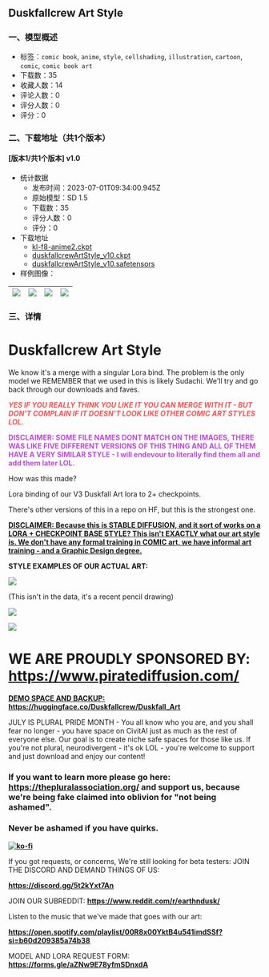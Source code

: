 ## Duskfallcrew Art Style
### 一、模型概述

- 标签：`comic book`, `anime`, `style`, `cellshading`, `illustration`, `cartoon`, `comic`, `comic book art`
- 下载数：35
- 收藏人数：14
- 评论人数：0
- 评分人数：0
- 评分：0

### 二、下载地址（共1个版本）

#### [版本1/共1个版本] v1.0

- 统计数据
  - 发布时间：2023-07-01T09:34:00.945Z
  - 原始模型：SD 1.5
  - 下载数：35
  - 评分人数：0
  - 评分：0
- 下载地址
  - [kl-f8-anime2.ckpt](https://civitai.com/api/download/models/107842?type=VAE&format=Other)
  - [duskfallcrewArtStyle_v10.ckpt](https://civitai.com/api/download/models/107842?type=Model&format=PickleTensor&size=full&fp=fp16)
  - [duskfallcrewArtStyle_v10.safetensors](https://civitai.com/api/download/models/107842)
- 样例图像：

| <img src="https://image.civitai.com/xG1nkqKTMzGDvpLrqFT7WA/e9567b7b-8fc0-4e7f-983f-ebc3d3b35e92/width=450/1356190.jpeg" /> | <img src="https://image.civitai.com/xG1nkqKTMzGDvpLrqFT7WA/0d89692c-9acf-4d12-8d1a-affeb5315fd1/width=450/1356340.jpeg" /> | <img src="https://image.civitai.com/xG1nkqKTMzGDvpLrqFT7WA/08170853-f4e3-4408-a7db-9e16686596a5/width=450/1356342.jpeg" /> | <img src="https://image.civitai.com/xG1nkqKTMzGDvpLrqFT7WA/0eeaf44f-54bb-4ec6-8733-fc651a4d159d/width=450/1356345.jpeg" /> |
| ---- | ---- | ---- | ---- |


### 三、详情
<h1 id="heading-1060">Duskfallcrew Art Style</h1><p>We know it's a merge with a singular Lora bind. The problem is the only model we REMEMBER that we used in this is likely Sudachi. We'll try and go back through our downloads and faves.</p><p><strong><em><span style="color:rgb(250, 82, 82)">YES IF YOU REALLY THINK YOU LIKE IT YOU CAN MERGE WITH IT - BUT DON'T COMPLAIN IF IT DOESN'T LOOK LIKE OTHER COMIC ART STYLES LOL.</span></em></strong></p><p><strong><span style="color:rgb(190, 75, 219)">DISCLAIMER: SOME FILE NAMES DONT MATCH ON THE IMAGES, THERE WAS LIKE FIVE DIFFERENT VERSIONS OF THIS THING AND ALL OF THEM HAVE A VERY SIMILAR STYLE - I will endevour to literally find them all and add them later LOL.</span></strong></p><p>How was this made?</p><p>Lora binding of our V3 Duskfall Art lora to 2+ checkpoints.</p><p>There's other versions of this in a repo on HF, but this is the strongest one.</p><p><strong><u>DISCLAIMER: Because this is STABLE DIFFUSION, and it sort of works on a LORA + CHECKPOINT BASE STYLE? This isn't EXACTLY what our art style is. We don't have any formal training in COMIC art, we have informal art training - and a Graphic Design degree.</u></strong></p><p><strong>STYLE EXAMPLES OF OUR ACTUAL ART:</strong></p><p><img src="https://image.civitai.com/xG1nkqKTMzGDvpLrqFT7WA/2d36a45f-2bf2-4c32-ae1f-b6b74bd1d7a2/width=525/2d36a45f-2bf2-4c32-ae1f-b6b74bd1d7a2.jpeg" /></p><p>(This isn't in the data, it's a recent pencil drawing)</p><p><img src="https://image.civitai.com/xG1nkqKTMzGDvpLrqFT7WA/0b12ddfb-fdfa-4712-bb7c-32de745cc22a/width=525/0b12ddfb-fdfa-4712-bb7c-32de745cc22a.jpeg" /></p><p><img src="https://image.civitai.com/xG1nkqKTMzGDvpLrqFT7WA/bd64ec2f-60fe-49f1-9da8-8eb234fa3b4e/width=525/bd64ec2f-60fe-49f1-9da8-8eb234fa3b4e.jpeg" /></p><h1 id="heading-27">WE ARE PROUDLY SPONSORED BY: <a target="_blank" rel="ugc" href="https://www.piratediffusion.com/"><strong><u>https://www.piratediffusion.com/</u></strong></a></h1><p></p><p><strong><u>DEMO SPACE AND BACKUP: </u></strong><a target="_blank" rel="ugc" href="https://huggingface.co/Duskfallcrew/Duskfall_Art"><strong><u>https://huggingface.co/Duskfallcrew/Duskfall_Art</u></strong></a></p><p>JULY IS PLURAL PRIDE MONTH - You all know who you are, and you shall fear no longer - you have space on CivitAI just as much as the rest of everyone else. Our goal is to create niche safe spaces for those like us. If you're not plural, neurodivergent - it's ok LOL - you're welcome to support and just download and enjoy our content!</p><h3 id="heading-32"><strong>If you want to learn more please go here: </strong><a target="_blank" rel="ugc" href="https://thepluralassociation.org/"><strong>https://thepluralassociation.org/</strong></a><strong> and support us, because we're being fake claimed into oblivion for "not being ashamed".</strong></h3><h3 id="heading-32"><strong>Never be ashamed if you have quirks.</strong></h3><p><a target="_blank" rel="ugc" href="https://ko-fi.com/Z8Z8L4EO"><strong><u><img src="https://ko-fi.com/img/githubbutton_sm.svg" alt="ko-fi" /></u></strong></a></p><p>If you got requests, or concerns, We're still looking for beta testers: JOIN THE DISCORD AND DEMAND THINGS OF US:</p><p><a target="_blank" rel="ugc" href="https://discord.gg/5t2kYxt7An"><strong><u>https://discord.gg/5t2kYxt7An</u></strong></a></p><p>JOIN OUR SUBREDDIT: <a target="_blank" rel="ugc" href="https://www.reddit.com/r/earthndusk/"><strong><u>https://www.reddit.com/r/earthndusk/</u></strong></a></p><p>Listen to the music that we've made that goes with our art:</p><p><a target="_blank" rel="ugc" href="https://open.spotify.com/playlist/00R8x00YktB4u541imdSSf?si=b60d209385a74b38"><strong><u>https://open.spotify.com/playlist/00R8x00YktB4u541imdSSf?si=b60d209385a74b38</u></strong></a></p><p>MODEL AND LORA REQUEST FORM: <a target="_blank" rel="ugc" href="https://forms.gle/aZNw9E78yfmSDnxdA"><strong><u>https://forms.gle/aZNw9E78yfmSDnxdA</u></strong></a></p>